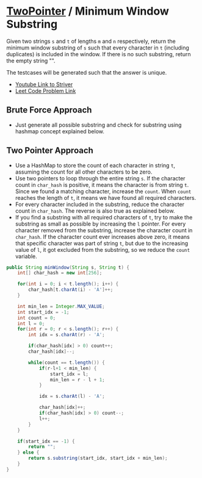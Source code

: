 # [TwoPointer](./twoPointer.md) / Minimum Window Substring

Given two strings `s` and `t` of lengths `m` and `n` respectively, return the minimum window substring of `s` such that every character in `t` (including duplicates) is included in the window. If there is no such substring, return the empty string "".

The testcases will be generated such that the answer is unique.

-   [Youtube Link to Striver](https://www.youtube.com/watch?v=WJaij9ffOIY)
-   [Leet Code Problem Link](https://leetcode.com/problems/minimum-window-substring/description/)

## Brute Force Approach

-   Just generate all possible substring and check for substring using hashmap concept explained below.

## Two Pointer Approach

-   Use a HashMap to store the count of each character in string `t`, assuming the count for all other characters to be zero.
-   Use two pointers to loop through the entire string `s`. If the character count in `char_hash` is positive, it means the character is from string `t`. Since we found a matching character, increase the `count`. When `count` reaches the length of `t`, it means we have found all required characters.
-   For every character included in the substring, reduce the character count in `char_hash`. The reverse is also true as explained below.
-   If you find a substring with all required characters of `t`, try to make the substring as small as possible by increasing the `l` pointer. For every character removed from the substring, increase the character count in `char_hash`. If the character count ever increases above zero, it means that specific character was part of string `t`, but due to the increasing value of `l`, it got excluded from the substring, so we reduce the `count` variable.

```java
public String minWindow(String s, String t) {
    int[] char_hash = new int[256];

    for(int i = 0; i < t.length(); i++) {
        char_hash[t.charAt(i) - 'A']++;
    }

    int min_len = Integer.MAX_VALUE;
    int start_idx = -1;
    int count = 0;
    int l = 0;
    for(int r = 0; r < s.length(); r++) {
        int idx = s.charAt(r) - 'A';

        if(char_hash[idx] > 0) count++;
        char_hash[idx]--;

        while(count == t.length()) {
            if(r-l+1 < min_len) {
                start_idx = l;
                min_len = r - l + 1;
            }

            idx = s.charAt(l) - 'A';

            char_hash[idx]++;
            if(char_hash[idx] > 0) count--;
            l++;
        }
    }

    if(start_idx == -1) {
        return "";
    } else {
        return s.substring(start_idx, start_idx + min_len);
    }
}
```
